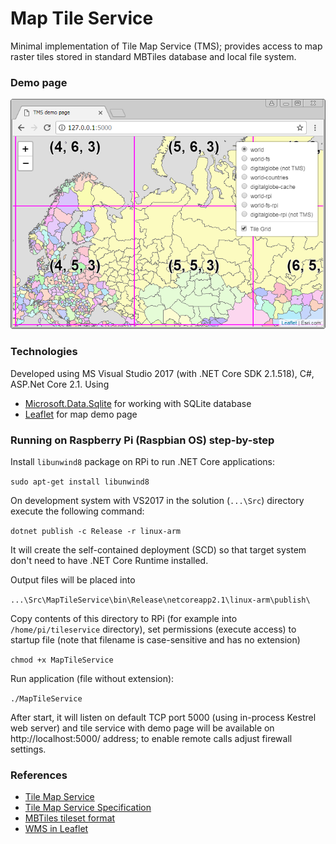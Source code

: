 # Map Tile Service
Minimal implementation of Tile Map Service (TMS); provides access to map raster tiles stored in standard MBTiles database and local file system.

### Demo page
![Demo page](https://github.com/apdevelop/map-tile-service-asp-net-core/blob/master/Docs/demo-page.png)
 
### Technologies
Developed using MS Visual Studio 2017 (with .NET Core SDK 2.1.518), C#, ASP.Net Core 2.1.
Using
* [Microsoft.Data.Sqlite](https://github.com/aspnet/Microsoft.Data.Sqlite) for working with SQLite database
* [Leaflet](https://github.com/Leaflet) for map demo page

### Running on Raspberry Pi (Raspbian OS) step-by-step

Install `libunwind8` package on RPi to run .NET Core applications:

`sudo apt-get install libunwind8`

On development system with VS2017 in the solution (`...\Src`) directory execute the following command:

`dotnet publish -c Release -r linux-arm`

It will create the self-contained deployment (SCD) so that target system don't need to have .NET Core Runtime installed.

Output files will be placed into

`...\Src\MapTileService\bin\Release\netcoreapp2.1\linux-arm\publish\`

Copy contents of this directory to RPi (for example into `/home/pi/tileservice` directory), set permissions (execute access) to startup file (note that filename is case-sensitive and has no extension)

`chmod +x MapTileService`

Run application (file without extension):

`./MapTileService`

After start, it will listen on default TCP port 5000 (using in-process Kestrel web server) and tile service with demo page will be available on http://localhost:5000/ address; to enable remote calls adjust firewall settings.

### References
* [Tile Map Service](https://en.wikipedia.org/wiki/Tile_Map_Service)
* [Tile Map Service Specification](https://wiki.osgeo.org/index.php?title=Tile_Map_Service_Specification)
* [MBTiles tileset format](https://github.com/mapbox/mbtiles-spec)
* [WMS in Leaflet](http://leafletjs.com/examples/wms/wms.html)